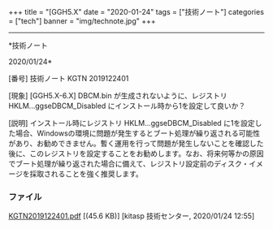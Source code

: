 ﻿+++
title = "[GGH5.X"
date = "2020-01-24"
tags = ["技術ノート"]
categories = ["tech"]
banner = "img/technote.jpg"
+++

-----------------------------------------------------------------------------------------------------------------------------

*技術ノート

2020/01/24*


[番号]
技術ノート KGTN 2019122401

[現象]
[GGH5.X-6.X] DBCM.bin が生成されないように、レジストリ
HKLM...ggseDBCM_Disabled にインストール時から1を設定して良いか？

[説明]
インストール時にレジストリ HKLM...ggseDBCM_Disabled
に1を設定した場合、Windowsの環境に問題が発生するとブート処理が繰り返される可能性があり、お勧めできません。暫く運用を行って問題が発生しないことを確認した後に、このレジストリを設定することをお勧めします。なお、将来何等かの原因でブート処理が繰り返された場合に備えて、レジストリ設定前のディスク・イメージを採取されることを強く推奨します。


### ファイル

 
 


[KGTN2019122401.pdf](http://techreport.kitasp.net/attachments/download/4442/KGTN2019122401.pdf)
 [(45.6 KB)] [kitasp 技術センター, 2020/01/24
12:55]


 


 

